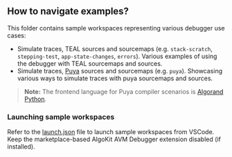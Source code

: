 ## How to navigate examples?

This folder contains sample workspaces representing various debugger use cases:

- Simulate traces, TEAL sources and sourcemaps (e.g. `stack-scratch`, `stepping-test`, `app-state-changes`, `errors`). Various examples of using the debugger with TEAL sourcemaps and sources.
- Simulate traces, [Puya](https://github.com/algorandfoundation/puya) sources and sourcemaps (e.g. `puya`). Showcasing various ways to simulate traces with puya sourcemaps and sources.

> **Note:** The frontend language for Puya compiler scenarios is [Algorand Python](https://pypi.org/project/algorand-python/).

### Launching sample workspaces

Refer to the [launch.json](.vscode/launch.json) file to launch sample workspaces from VSCode. Keep the marketplace-based AlgoKit AVM Debugger extension disabled (if installed).
